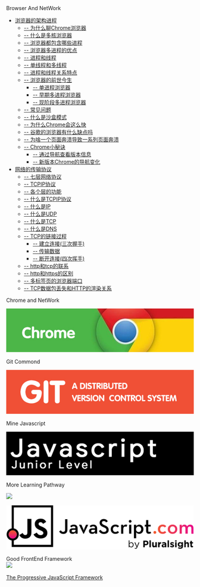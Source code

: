 <!--- <img class="logo" src="img/logo.png" /> -->

<div class="sideBarTitle">Browser And NetWork</div>

* [浏览器的架构进程](base/#浏览器的架构进程)
    * [-- 为什么聊Chrome浏览器](base/#为什么聊Chrome浏览器)
    * [-- 什么是多核浏览器](base/#什么是多核浏览器)
    * [-- 浏览器都包含哪些进程](base/#浏览器都包含哪些进程)
    * [-- 浏览器多进程的优点](base/#浏览器多进程的优点)
    * [-- 进程和线程](base/#进程和线程)
    * [-- 单线程和多线程](base/#单线程和多线程)
    * [-- 进程和线程关系特点](base/#进程和线程关系特点)
    * [-- 浏览器的前世今生](base/#浏览器的前世今生)
        * [-- 单进程浏览器](base/#单进程浏览器) 
        * [-- 早期多进程浏览器](base/#早期多进程浏览器) 
        * [-- 现阶段多进程浏览器](base/#现阶段多进程浏览器) 
    * [-- 常见问题](base/#常见问题) 
    * [-- 什么是沙盒模式](base/#什么是沙盒模式) 
    * [-- 为什么Chrome会这么快](base/#为什么Chrome会这么快) 
    * [-- 谷歌的浏览器有什么缺点吗](base/#谷歌的浏览器有什么缺点吗) 
    * [-- 为啥一个页面奔溃导致一系列页面奔溃](base/#为啥一个页面奔溃导致一系列页面奔溃) 
    * [-- Chrome小秘诀](base/#Chrome小秘诀) 
        * [-- 通过导航查看版本信息](base/#通过导航查看版本信息) 
        * [-- 新版本Chrome的导航变化](base/#新版本Chrome的导航变化) 
* [网络的传输协议](network/#网络的传输协议)
    * [-- 七层网络协议](network/#七层网络协议)
    * [-- TCPIP协议](network/#TCPIP协议)
    * [-- 各个层的功能](network/#各个层的功能)
    * [-- 什么是TCPIP协议](network/#什么是TCPIP协议)
    * [-- 什么是IP](network/#什么是IP)
    * [-- 什么是UDP](network/#什么是UDP)
    * [-- 什么是TCP](network/#什么是TCP)
    * [-- 什么是DNS](network/#什么是DNS)
    * [-- TCP的链接过程](network/#TCP的链接过程)
        * [-- 建立连接(三次握手)](network/#建立连接)
        * [-- 传输数据](network/#传输数据)
        * [-- 断开连接(四次挥手)](network/#断开连接)
    * [-- http和tcp的联系](network/#http和tcp的联系)
    * [-- http和https的区别](network/#http和https的区别)
    * [-- 多标签页的浏览器端口](network/#多标签页的浏览器端口)
    * [-- TCP数据包丢失和HTTP的渲染关系](network/#TCP数据包丢失和HTTP的渲染关系)






<div class="MoreWay">Chrome and NetWork</div>

<a class="developerLogo" href="http://chrome.biuxbiu.design/" target="_blank"><img src="img/chrome.jpg"></a>


<div class="MoreWay">Git Commond</div>

<a class="developerLogo" href="http://git.biuxbiu.design/" target="_blank"><img src="img/git.jpg"></a>

<div class="MoreWay">Mine Javascript</div>

<a class="developerLogo" href="http://js.biuxbiu.design/" target="_blank"><img src="img/javascript-junior-level.png"></a>

<div class="MoreWay">More Learning Pathway</div>

<a class="developerLogo" href="https://developer.mozilla.org/zh-CN/docs/Web/JavaScript" target="_blank"><img src="https://developer.mozilla.org/static/img/web-docs-sprite.22a6a085cf14.svg"></a>


<a class="developerLogo" href="https://www.javascript.com/" target="_blank"><img src="img/js-logo.png"></a>


<div class="MoreWay">Good FrontEnd Framework</div>

<a class="vueLogo" href="https://cn.vuejs.org/" target="_blank">
<img src="https://cn.vuejs.org/images/logo.png">
<p>The Progressive JavaScript Framework</p>
</a>